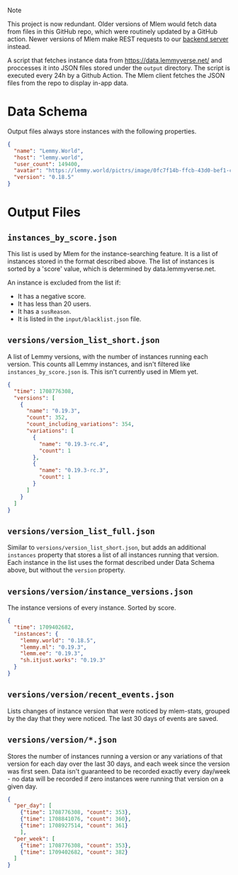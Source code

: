> [!note]
> This project is now redundant. Older versions of Mlem would fetch data from files in this GitHub repo, which were routinely updated by a GitHub action. Newer versions of Mlem make REST requests to our [backend server](https://github.com/mlemgroup/mlem-backend) instead.

A script that fetches instance data from https://data.lemmyverse.net/ and proccesses it into JSON files stored under the `output` directory. The script is executed every 24h by a Github Action. The Mlem client fetches the JSON files from the repo to display in-app data.

# Data Schema

Output files always store instances with the following properties.

```json
{
  "name": "Lemmy.World",
  "host": "lemmy.world",
  "user_count": 149400,
  "avatar": "https://lemmy.world/pictrs/image/0fc7f14b-ffcb-43d0-bef1-cf759b76d821.png",
  "version": "0.18.5"
}
```

# Output Files

## `instances_by_score.json`

This list is used by Mlem for the instance-searching feature. It is a list of instances stored in the format described above.
The list of instances is sorted by a 'score' value, which is determined by data.lemmyverse.net. 

An instance is excluded from the list if:
- It has a negative score.
- It has less than 20 users.
- It has a `susReason`.
- It is listed in the `input/blacklist.json` file.

## `versions/version_list_short.json`

A list of Lemmy versions, with the number of instances running each version. This counts all Lemmy instances, and isn't filtered like `instances_by_score.json` is. This isn't currently used in Mlem yet.

```json
{
  "time": 1708776308,
  "versions": [
    {
      "name": "0.19.3",
      "count": 352,
      "count_including_variations": 354,
      "variations": [
        {
          "name": "0.19.3-rc.4",
          "count": 1
        },
        {
          "name": "0.19.3-rc.3",
          "count": 1
        }
      ]
    }
  ]
}
```

## `versions/version_list_full.json`

Similar to `versions/version_list_short.json`, but adds an additional `instances` property that stores a list of all instances running that version. Each instance in the list uses the format described under Data Schema above, but without the `version` property.

## `versions/version/instance_versions.json`

The instance versions of every instance. Sorted by score.

```json
{
  "time": 1709402682,
  "instances": {
    "lemmy.world": "0.18.5",
    "lemmy.ml": "0.19.3",
    "lemm.ee": "0.19.3",
    "sh.itjust.works": "0.19.3"
  }
}
```

## `versions/version/recent_events.json`

Lists changes of instance version that were noticed by mlem-stats, grouped by the day that they were noticed. The last 30 days of events are saved.

## `versions/version/*.json`

Stores the number of instances running a version or any variations of that version for each day over the last 30 days, and each week since the version was first seen. Data isn't guaranteed to be recorded exactly every day/week - no data will be recorded if zero instances were running that version on a given day.

```json
{
  "per_day": [
    {"time": 1708776308, "count": 353},
    {"time": 1708841076, "count": 360},
    {"time": 1708927514, "count": 361}
    ],
  "per_week": [
    {"time": 1708776308, "count": 353},
    {"time": 1709402682, "count": 382}
  ]
}
```
